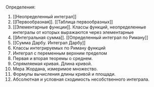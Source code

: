 Определения:
1. [[Неопределенный интеграл]]
2. [[Первообразная]]. [[Таблица первообразных]]
3. [[Элементарные функции]]. Классы функций, неопределенные интегралы от которых выражаются через элементарные
4. [[Интегральная сумма]]. [[Определенный интеграл по Риману]]
5. [[Сумма Дарбу. Интеграл Дарбу]]
6. Классы интегрируемых по Риману функций
7. Интеграл с переменным верхним пределом
8. Первая и вторая теоремы о среднем. 
9. Спрямляемая кривая. Длина кривой. 
10. Мера Жордана, измеримое множество. 
11. Формулы вычисления длины кривой и площади. 
12. Абсолютная и условная сходимость несобственного интеграла.
